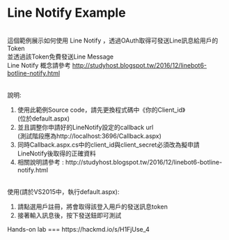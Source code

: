 # Line Notify Example

<br/>這個範例展示如何使用 Line Notify ，透過OAuth取得可發送Line訊息給用戶的Token
<br/>並透過該Token免費發送Line Message
<br/>Line Notify 概念請參考 http://studyhost.blogspot.tw/2016/12/linebot6-botline-notify.html

<br/>說明: 
<ol>
<li>使用此範例Source code，請先更換程式碼中《你的Client_id》<br/> (位於default.aspx) </li>
<li>並且調整你申請好的LineNotify設定的callback url <br/> (測試階段應為http://localhost:3696/Callback.aspx) </li>
<li>同時Callback.aspx.cs中的client_id與client_secret必須改為擬申請LineNotify後取得的正確資料</li>
<li>相關說明請參考 : http://studyhost.blogspot.tw/2016/12/linebot6-botline-notify.html </li>
</ol>
<br/>使用(請於VS2015中，執行default.aspx): 
<ol>
<li>請點選用戶註冊，將會取得該登入用戶的發送訊息token</li>
<li>接著輸入訊息後，按下發送鈕即可測試</li>
</ol>
Hands-on lab
===
https://hackmd.io/s/H1FjUse_4
